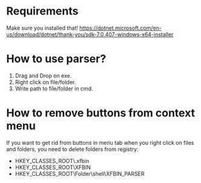 # Requirements
Make sure you installed that!
https://dotnet.microsoft.com/en-us/download/dotnet/thank-you/sdk-7.0.407-windows-x64-installer

# How to use parser?
1. Drag and Drop on exe.
2. Right click on file/folder.
3. Write path to file/folder in cmd.

# How to remove buttons from context menu
If you want to get rid from buttons in menu tab when you right click on files and folders, you need to delete folders from registry:
- HKEY_CLASSES_ROOT\\.xfbin
- HKEY_CLASSES_ROOT\\XFBIN
- HKEY_CLASSES_ROOT\\Folder\\shell\\XFBIN_PARSER
